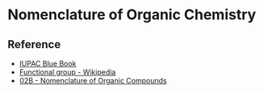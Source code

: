 # Nomenclature of Organic Chemistry

## Reference

* [IUPAC Blue Book](../../../../Reference/Nomenclature%20of%20Organic%20Chemistry.%20IUPAC%20Recommendations%20and%20Preferred%20Names%202013..md)
* [Functional group - Wikipedia](https://en.wikipedia.org/wiki/Functional_group)
* [02B - Nomenclature of Organic Compounds](../../../../00%20-%20Summary/SCCH134%20-%20Organic%20Chemistry%20for%20Medical%20Science/02B%20-%20Nomenclature%20of%20Organic%20Compounds.md)
